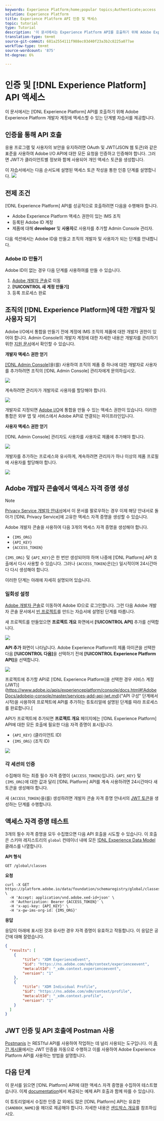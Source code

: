 ```yaml
---
keywords: Experience Platform;home;popular topics;Authenticate;access
solution: Experience Platform
title: Experience Platform API 인증 및 액세스
topic: tutorial
type: Tutorial
description: '이 문서에서는 Experience Platform API를 호출하기 위해 Adobe Experience Platform 개발자 계정에 액세스할 수 있는 단계별 자습서를 제공합니다. '
translation-type: tm+mt
source-git-commit: 681a2554111f988ec03d40f23a3b2c8225a077ae
workflow-type: tm+mt
source-wordcount: '875'
ht-degree: 6%

---
```



# 인증 및 [!DNL Experience Platform] API 액세스

이 문서에서는 [!DNL Experience Platform] API를 호출하기 위해 Adobe Experience Platform 개발자 계정에 액세스할 수 있는 단계별 자습서를 제공합니다.

## 인증을 통해 API 호출

응용 프로그램 및 사용자의 보안을 유지하려면 OAuth 및 JWT(JSON 웹 토큰)와 같은 표준을 사용하여 Adobe I/O API에 대한 모든 요청을 인증하고 인증해야 합니다. 그러면 JWT가 클라이언트별 정보와 함께 사용되어 개인 액세스 토큰을 생성합니다.

이 자습서에서는 다음 순서도에 설명된 액세스 토큰 작성을 통한 인증 단계를 설명합니다.
![](images/api-authentication/authentication-flowchart.png)

## 전제 조건

[!DNL Experience Platform] API를 성공적으로 호출하려면 다음을 수행해야 합니다.

* Adobe Experience Platform 액세스 권한이 있는 IMS 조직
* 등록된 Adobe ID 계정
* 제품에 대해 **developer** 및 **사용자**&#x200B;로 사용자를 추가할 Admin Console 관리자.

다음 섹션에서는 Adobe ID을 만들고 조직의 개발자 및 사용자가 되는 단계를 안내합니다.

### Adobe ID 만들기

Adobe ID이 없는 경우 다음 단계를 사용하여를 만들 수 있습니다.

1. [Adobe 개발자 콘솔](https://console.adobe.io)로 이동
2. **[!UICONTROL 새 계정 만들기]**
3. 등록 프로세스 완료

## 조직의 [!DNL Experience Platform]에 대한 개발자 및 사용자 되기

Adobe I/O에서 통합을 만들기 전에 계정에 IMS 조직의 제품에 대한 개발자 권한이 있어야 합니다. Admin Console의 개발자 계정에 대한 자세한 내용은 개발자를 관리하기 위한 [지원 문서](https://helpx.adobe.com/kr/enterprise/using/manage-developers.html)에서 확인할 수 있습니다.

**개발자 액세스 권한 얻기**

[[!DNL Admin Console]](https://adminconsole.adobe.com/)을(를) 사용하여 조직의 제품 중 하나에 대한 개발자로 사용자를 추가하려면 조직의 [!DNL Admin Console] 관리자에게 문의하십시오.

![](images/api-authentication/assign-developer.png)

계속하려면 관리자가 개발자로 사용자를 할당해야 합니다.

![](images/api-authentication/add-developer.png)

개발자로 지정되면 [Adobe I/O](https://www.adobe.com/go/devs_console_ui)에 통합을 만들 수 있는 액세스 권한이 있습니다. 이러한 통합은 외부 앱 및 서비스에서 Adobe API로 연결되는 파이프라인입니다.

**사용자 액세스 권한 얻기**

[!DNL Admin Console] 관리자도 사용자를 사용자로 제품에 추가해야 합니다.

![](images/api-authentication/assign-users.png)

개발자를 추가하는 프로세스와 유사하게, 계속하려면 관리자가 하나 이상의 제품 프로필에 사용자를 할당해야 합니다.

![](images/api-authentication/assign-user-details.png)

## Adobe 개발자 콘솔에서 액세스 자격 증명 생성

>[!NOTE]
>
>[Privacy Service 개발자 안내서](../privacy-service/api/getting-started.md)에서 이 문서를 팔로우하는 경우 이제 해당 안내서로 돌아가 [!DNL Privacy Service]에 고유한 액세스 자격 증명을 생성할 수 있습니다.

Adobe 개발자 콘솔을 사용하여 다음 3개의 액세스 자격 증명을 생성해야 합니다.

* `{IMS_ORG}`
* `{API_KEY}`
* `{ACCESS_TOKEN}`

`{IMS_ORG}` 및 `{API_KEY}`은 한 번만 생성되어야 하며 나중에 [!DNL Platform] API 호출에서 다시 사용할 수 있습니다. 그러나 `{ACCESS_TOKEN}`은(는) 일시적이며 24시간마다 다시 생성해야 합니다.

이러한 단계는 아래에 자세히 설명되어 있습니다.

### 일회성 설정

[Adobe 개발자 콘솔](https://www.adobe.com/go/devs_console_ui)로 이동하여 Adobe ID으로 로그인합니다. 그런 다음 Adobe 개발자 콘솔 문서에서 [빈 프로젝트](https://www.adobe.io/apis/experienceplatform/console/docs.html#!AdobeDocs/adobeio-console/master/projects-empty.md)를 만드는 자습서에 설명된 단계를 따릅니다.

새 프로젝트를 만들었으면 **프로젝트 개요** 화면에서 **[!UICONTROL API]** 추가를 선택합니다.

![](images/api-authentication/add-api-button.png)

**API 추가** 화면이 나타납니다. Adobe Experience Platform의 제품 아이콘을 선택한 다음 **[!UICONTROL 다음]**&#x200B;을 선택하기 전에 **[!UICONTROL Experience Platform API]**&#x200B;을 선택합니다.

![](images/api-authentication/add-platform-api.png)

프로젝트에 추가할 API로 [!DNL Experience Platform]을 선택한 경우 서비스 계정(JWT)](https://www.adobe.io/apis/experienceplatform/console/docs.html#!AdobeDocs/adobeio-console/master/services-add-api-jwt.md)(&quot;API 구성&quot; 단계에서 시작)을 사용하여 프로젝트에 API를 추가하는 튜토리얼에 설명된 단계를 따라 프로세스를 완료합니다.[

API가 프로젝트에 추가되면 **프로젝트 개요** 페이지에는 [!DNL Experience Platform] API에 대한 모든 호출에 필요한 다음 자격 증명이 표시됩니다.

* `{API_KEY}` (클라이언트 ID)
* `{IMS_ORG}` (조직 ID)

![](./images/api-authentication/api-key-ims-org.png)

### 각 세션의 인증

수집해야 하는 최종 필수 자격 증명이 `{ACCESS_TOKEN}`입니다. `{API_KEY}` 및 `{IMS_ORG}`에 대한 값과 달리 [!DNL Platform] API를 계속 사용하려면 24시간마다 새 토큰을 생성해야 합니다.

새 `{ACCESS_TOKEN}`을(를) 생성하려면 개발자 콘솔 자격 증명 안내서의 [JWT 토큰](https://www.adobe.io/apis/experienceplatform/console/docs.html#!AdobeDocs/adobeio-console/master/credentials.md)을 생성하는 단계를 수행합니다.

## 액세스 자격 증명 테스트

3개의 필수 자격 증명을 모두 수집했으면 다음 API 호출을 시도할 수 있습니다. 이 호출은 스키마 레지스트리의 `global` 컨테이너 내에 모든 [!DNL Experience Data Model](XDM) 클래스를 나열합니다.

**API 형식**

```http
GET /global/classes
```

**요청**

```SHELL
curl -X GET https://platform.adobe.io/data/foundation/schemaregistry/global/classes \
  -H 'Accept: application/vnd.adobe.xed-id+json' \
  -H 'Authorization: Bearer {ACCESS_TOKEN}' \
  -H 'x-api-key: {API_KEY}' \
  -H 'x-gw-ims-org-id: {IMS_ORG}'
```

**응답**

응답이 아래에 표시된 것과 유사한 경우 자격 증명이 유효하고 작동합니다. 이 응답은 공간에 대해 잘렸습니다.

```JSON
{
  "results": [
    {
        "title": "XDM ExperienceEvent",
        "$id": "https://ns.adobe.com/xdm/context/experienceevent",
        "meta:altId": "_xdm.context.experienceevent",
        "version": "1"
    },
    {
        "title": "XDM Individual Profile",
        "$id": "https://ns.adobe.com/xdm/context/profile",
        "meta:altId": "_xdm.context.profile",
        "version": "1"
    }
  ]
}
```

## JWT 인증 및 API 호출에 Postman 사용

[Postmanis](https://www.postman.com/) 는 RESTful API를 사용하여 작업하는 데 널리 사용되는 도구입니다. 이 [중간 게시물](https://medium.com/adobetech/using-postman-for-jwt-authentication-on-adobe-i-o-7573428ffe7f)에서는 JWT 인증을 자동으로 수행하고 이를 사용하여 Adobe Experience Platform API를 사용하는 방법을 설명합니다.

## 다음 단계

이 문서를 읽으면 [!DNL Platform] API에 대한 액세스 자격 증명을 수집하여 테스트했습니다. 이제 [documentation](../landing/documentation/overview.md)에서 제공되는 예제 API 호출과 함께 따를 수 있습니다.

이 튜토리얼에서 수집한 인증 값 외에도 많은 [!DNL Platform] API는 유효한 `{SANDBOX_NAME}`을 헤더로 제공해야 합니다. 자세한 내용은 [샌드박스 개요](../sandboxes/home.md)를 참조하십시오.